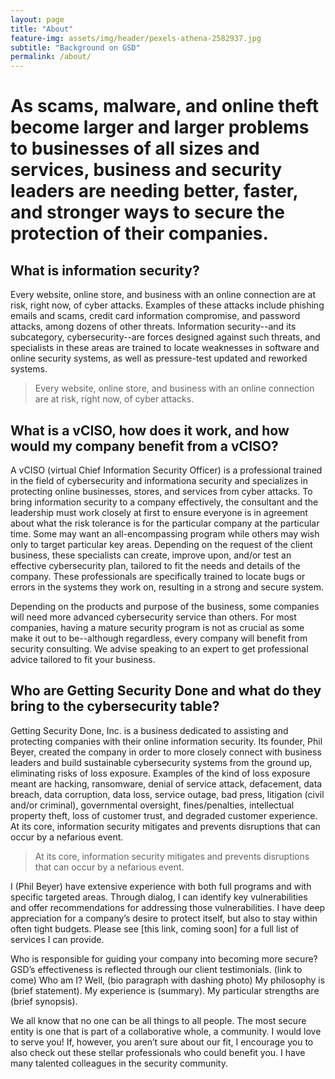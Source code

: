 ```yaml
---
layout: page
title: "About"
feature-img: assets/img/header/pexels-athena-2582937.jpg
subtitle: "Background on GSD"
permalink: /about/
---
```

# As scams, malware, and online theft become larger and larger problems to businesses of all sizes and services, business and security leaders are needing better, faster, and stronger ways to secure the protection of their companies.

## What is information security?
Every website, online store, and business with an online connection are at risk, right now, of cyber attacks. Examples of these attacks include phishing emails and scams, credit card information compromise, and password attacks, among dozens of other threats. Information security--and its subcategory, cybersecurity--are forces designed against such threats, and specialists in these areas are trained to locate weaknesses in software and online security systems, as well as pressure-test updated and reworked systems.

> Every website, online store, and business with an online connection are at risk, right now, of cyber attacks.

## What is a vCISO, how does it work, and how would my company benefit from a vCISO?  

A vCISO (virtual Chief Information Security Officer) is a professional trained in the field of cybersecurity and informationa security and specializes in protecting online businesses, stores, and services from cyber attacks. To bring information security to a company effectively, the consultant and the leadership must work closely at first to ensure everyone is in agreement about what the risk tolerance is for the particular company at the particular time. Some may want an all-encompassing program while others may wish only to target particular key areas. Depending on the request of the client business, these specialists can create, improve upon, and/or test an effective cybersecurity plan, tailored to fit the needs and details of the company. These professionals are specifically trained to locate bugs or errors in the systems they work on, resulting in a strong and secure system.

Depending on the products and purpose of the business, some companies will need more advanced cybersecurity service than others. For most companies, having a mature security program is not as crucial as some make it out to be--although regardless, every company will benefit from security consulting. We advise speaking to an expert to get professional advice tailored to fit your business.

## Who are Getting Security Done and what do they bring to the cybersecurity table?

Getting Security Done, Inc. is a business dedicated to assisting and protecting companies with their online information security. Its founder, Phil Beyer, created the company in order to more closely connect with business leaders and build sustainable cybersecurity systems from the ground up, eliminating risks of loss exposure. Examples of the kind of loss exposure meant are hacking, ransomware, denial of service attack, defacement, data breach, data corruption, data loss, service outage, bad press, litigation (civil and/or criminal), governmental oversight, fines/penalties, intellectual property theft, loss of customer trust, and degraded customer experience. At its core, information security mitigates and prevents disruptions that can occur by a nefarious event.

> At its core, information security mitigates and prevents disruptions that can occur by a nefarious event.

I (Phil Beyer) have extensive experience with both full programs and with specific targeted areas. Through dialog, I can identify key vulnerabilities and offer recommendations for addressing those vulnerabilities. I have deep appreciation for a company’s desire to protect itself, but also to stay within often tight budgets. Please see [this link, coming soon] for a full list of services I can provide.

Who is responsible for guiding your company into becoming more secure? GSD’s effectiveness is reflected through our client testimonials. (link to come) Who am I?  Well, (bio paragraph with dashing photo) My philosophy is (brief statement). My experience is (summary). My particular strengths are (brief synopsis).  

We all know that no one can be all things to all people. The most secure entity is one that is part of a collaborative whole, a community. I would love to serve you! If, however, you aren’t sure about our fit, I encourage you to also check out these stellar professionals who could benefit you. I have many talented colleagues in the security community.  
